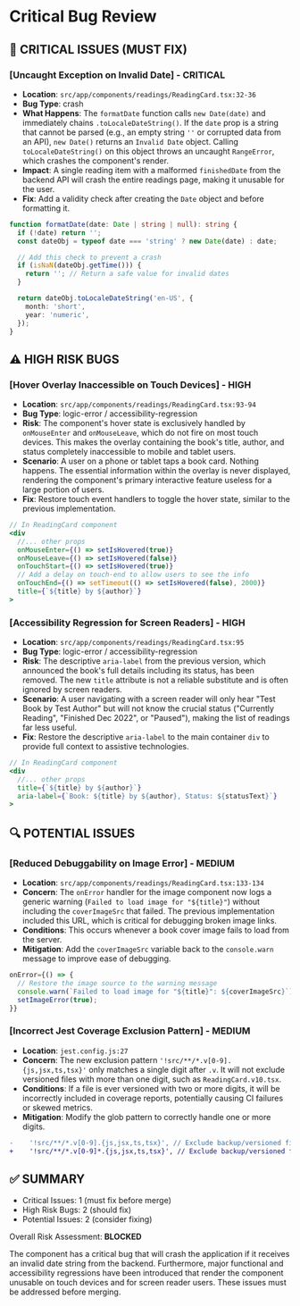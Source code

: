 # Critical Bug Review

## 🚨 CRITICAL ISSUES (MUST FIX)

### [Uncaught Exception on Invalid Date] - CRITICAL

- **Location**: `src/app/components/readings/ReadingCard.tsx:32-36`
- **Bug Type**: crash
- **What Happens**: The `formatDate` function calls `new Date(date)` and immediately chains `.toLocaleDateString()`. If the `date` prop is a string that cannot be parsed (e.g., an empty string `''` or corrupted data from an API), `new Date()` returns an `Invalid Date` object. Calling `toLocaleDateString()` on this object throws an uncaught `RangeError`, which crashes the component's render.
- **Impact**: A single reading item with a malformed `finishedDate` from the backend API will crash the entire readings page, making it unusable for the user.
- **Fix**: Add a validity check after creating the `Date` object and before formatting it.

```typescript
function formatDate(date: Date | string | null): string {
  if (!date) return '';
  const dateObj = typeof date === 'string' ? new Date(date) : date;

  // Add this check to prevent a crash
  if (isNaN(dateObj.getTime())) {
    return ''; // Return a safe value for invalid dates
  }

  return dateObj.toLocaleDateString('en-US', {
    month: 'short',
    year: 'numeric',
  });
}
```

## ⚠️ HIGH RISK BUGS

### [Hover Overlay Inaccessible on Touch Devices] - HIGH

- **Location**: `src/app/components/readings/ReadingCard.tsx:93-94`
- **Bug Type**: logic-error / accessibility-regression
- **Risk**: The component's hover state is exclusively handled by `onMouseEnter` and `onMouseLeave`, which do not fire on most touch devices. This makes the overlay containing the book's title, author, and status completely inaccessible to mobile and tablet users.
- **Scenario**: A user on a phone or tablet taps a book card. Nothing happens. The essential information within the overlay is never displayed, rendering the component's primary interactive feature useless for a large portion of users.
- **Fix**: Restore touch event handlers to toggle the hover state, similar to the previous implementation.

```jsx
// In ReadingCard component
<div
  //... other props
  onMouseEnter={() => setIsHovered(true)}
  onMouseLeave={() => setIsHovered(false)}
  onTouchStart={() => setIsHovered(true)}
  // Add a delay on touch-end to allow users to see the info
  onTouchEnd={() => setTimeout(() => setIsHovered(false), 2000)}
  title={`${title} by ${author}`}
>
```

### [Accessibility Regression for Screen Readers] - HIGH

- **Location**: `src/app/components/readings/ReadingCard.tsx:95`
- **Bug Type**: logic-error / accessibility-regression
- **Risk**: The descriptive `aria-label` from the previous version, which announced the book's full details including its status, has been removed. The new `title` attribute is not a reliable substitute and is often ignored by screen readers.
- **Scenario**: A user navigating with a screen reader will only hear "Test Book by Test Author" but will not know the crucial status ("Currently Reading", "Finished Dec 2022", or "Paused"), making the list of readings far less useful.
- **Fix**: Restore the descriptive `aria-label` to the main container `div` to provide full context to assistive technologies.

```jsx
// In ReadingCard component
<div
  //... other props
  title={`${title} by ${author}`}
  aria-label={`Book: ${title} by ${author}, Status: ${statusText}`}
>
```

## 🔍 POTENTIAL ISSUES

### [Reduced Debuggability on Image Error] - MEDIUM

- **Location**: `src/app/components/readings/ReadingCard.tsx:133-134`
- **Concern**: The `onError` handler for the image component now logs a generic warning (`Failed to load image for "${title}"`) without including the `coverImageSrc` that failed. The previous implementation included this URL, which is critical for debugging broken image links.
- **Conditions**: This occurs whenever a book cover image fails to load from the server.
- **Mitigation**: Add the `coverImageSrc` variable back to the `console.warn` message to improve ease of debugging.

```jsx
onError={() => {
  // Restore the image source to the warning message
  console.warn(`Failed to load image for "${title}": ${coverImageSrc}`);
  setImageError(true);
}}
```

### [Incorrect Jest Coverage Exclusion Pattern] - MEDIUM

- **Location**: `jest.config.js:27`
- **Concern**: The new exclusion pattern `'!src/**/*.v[0-9].{js,jsx,ts,tsx}'` only matches a single digit after `.v`. It will not exclude versioned files with more than one digit, such as `ReadingCard.v10.tsx`.
- **Conditions**: If a file is ever versioned with two or more digits, it will be incorrectly included in coverage reports, potentially causing CI failures or skewed metrics.
- **Mitigation**: Modify the glob pattern to correctly handle one or more digits.

```diff
-    '!src/**/*.v[0-9].{js,jsx,ts,tsx}', // Exclude backup/versioned files
+    '!src/**/*.v[0-9]*.{js,jsx,ts,tsx}', // Exclude backup/versioned files
```

## ✅ SUMMARY

- Critical Issues: 1 (must fix before merge)
- High Risk Bugs: 2 (should fix)
- Potential Issues: 2 (consider fixing)

Overall Risk Assessment: **BLOCKED**

The component has a critical bug that will crash the application if it receives an invalid date string from the backend. Furthermore, major functional and accessibility regressions have been introduced that render the component unusable on touch devices and for screen reader users. These issues must be addressed before merging.
